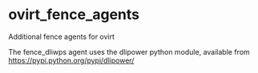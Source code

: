 ovirt_fence_agents
==================

Additional fence agents for ovirt

The fence_dliwps agent uses the dlipower python module, available from https://pypi.python.org/pypi/dlipower/
